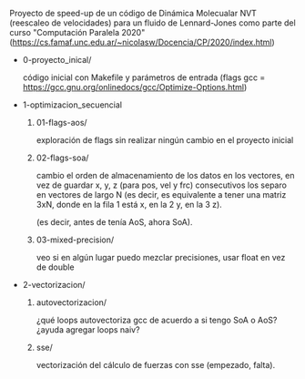 Proyecto de speed-up de un código de Dinámica Molecualar NVT (reescaleo de velocidades) para un fluido de Lennard-Jones como parte del curso "Computación Paralela 2020" (https://cs.famaf.unc.edu.ar/~nicolasw/Docencia/CP/2020/index.html)

* 0-proyecto_inical/

    código inicial con Makefile y parámetros de entrada (flags gcc = https://gcc.gnu.org/onlinedocs/gcc/Optimize-Options.html)

* 1-optimizacion_secuencial

    1. 01-flags-aos/

        exploración de flags sin realizar ningún cambio en el proyecto inicial

    2. 02-flags-soa/

        cambio el orden de almacenamiento de los datos en los vectores, en vez de guardar x, y, z (para pos, vel y frc) consecutivos los separo en vectores de largo N (es decir, es equivalente a tener una matriz 3xN, donde en la fila 1 está x, en la 2 y, en la 3 z).

        (es decir, antes de tenía AoS, ahora SoA).

    3. 03-mixed-precision/

        veo si en algún lugar puedo mezclar precisiones, usar float en vez de double

* 2-vectorizacion/
 
    1. autovectorizacion/

        ¿qué loops autovectoriza gcc de acuerdo a si tengo SoA o AoS? ¿ayuda agregar loops naiv?

    2. sse/

        vectorización del cálculo de fuerzas con sse (empezado, falta).
